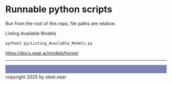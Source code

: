 # Runnable python scripts
Run from the root of this repo, file paths are relative.


Listing Available Models
```sh
python3 py/Listing_Available_Models.py
```
https://docs.near.ai/models/home/




---
![](DOCS/src/sleet_banner_100px_7d84b2.svg)
copyright 2025 by sleet.near